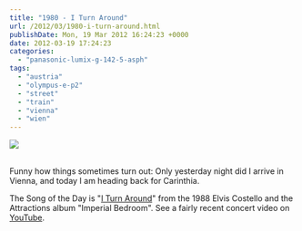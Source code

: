 ```yaml
---
title: "1980 - I Turn Around"
url: /2012/03/1980-i-turn-around.html
publishDate: Mon, 19 Mar 2012 16:24:23 +0000
date: 2012-03-19 17:24:23
categories: 
  - "panasonic-lumix-g-142-5-asph"
tags: 
  - "austria"
  - "olympus-e-p2"
  - "street"
  - "train"
  - "vienna"
  - "wien"
---
```

<div class="container">
<div class="center"><a target="_blank" href="https://d25zfm9zpd7gm5.cloudfront.net/1200x1200/2012/20120319_154855_ps.jpg"><img src="https://d25zfm9zpd7gm5.cloudfront.net/0600x0600/2012/20120319_154855_ps.jpg" /></a></div>
</div>
<br />

Funny how things sometimes turn out: Only yesterday night did I arrive in Vienna, and today I am heading back for Carinthia.

 The Song of the Day is "<a href="http://www.lyricsmode.com/lyrics/e/elvis_costello_the_attractions/i_turn_around.html" target="_blank">I Turn Around</a>" from the 1988 Elvis Costello and the Attractions album "Imperial Bedroom". See a fairly recent concert video on <a href="http://www.youtube.com/watch?v=HG7D4Sev3Rs" target="_blank">YouTube</a>.
